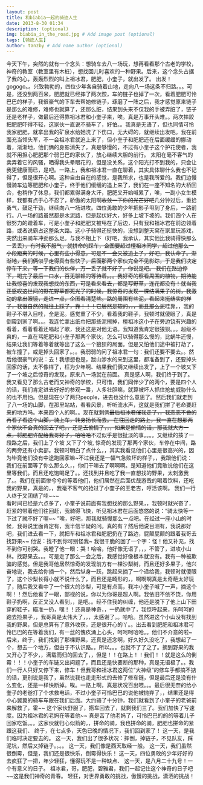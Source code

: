 ```yaml
---
layout: post
title: 和biabia一起的骑迹人生
date: 2013-8-30 01:34 
description: (optional)
img: biabia_in_the_road.jpg # Add image post (optional)
tags: [骑迹人生]
author: tanzby # Add name author (optional)
---
```


​	今天下午，突然的就有一个念头：想骑车去八一场玩，想再看看那个古老的学校，神奇的教室（教室里有木桩），想找回儿时喜欢的一种野果。后来，这个念头占据了我的心，轰轰烈烈的叫上祖冰君，肥肥，小奎子，就出发了。
	出发！gogogo。。兴致勃勃的，四位少年各自骑着山地，走向八一场这条不归路。。。可是，还没到两百米，肥肥就已经摔了两次跤，车的链子也掉了一次，看着肥肥可怜巴巴的样子，我很豪气的下车去帮她修链子，琢磨了一阵之后，我才感觉原来链子是那么的难修，难修也就算了，还那么脏，结果到头来不仅我的手被弄脏了，链子还是老样子，做最后还得靠祖冰君和小奎子来，唉。真是万事开头难。。两次摔跤把肥肥吓得不轻，这家伙一直说不骑车了，好怕。。我真是无语了，但也同情可怜我家肥肥，就拿出我的矿泉水给她洗了下伤口，无大碍的，就继续出发吧。我在前面充当领头军，不一会祖冰君就追上来了，但小奎子和肥肥还在后面缓缓的挪动着，渐渐地，他们俩的身影消失了，真是够慢的，不过有小奎子这个护花使者，我就不用担心肥肥那个弱巴巴的家伙了，放心继续大胆的前行。
	太阳在毫不客气的卖弄着它的风骚，晒得我头晕眼花的，但是没关系，这个阳光打不到我的，只会让我更健康而已，是吧。一路上，我和祖冰君一直在聊着，其实具体聊什么我也不记得了，但是很开心啊。这种自由自在的感觉，是我所求，也是我所爱的。我们边慢慢骑车边等肥肥和小奎子，终于他们缓缓的追上来了，我们在一座不知名的大桥回合，也稍作了休息，我们都累得满身大汗，肥肥又开始喊累了，唉，一副小女生模样，我都有点于心不忍了，骄傲的太阳啊~~收敛一下你的光芒好吧~~几分钟过后，重拾勇气，鼓足干劲，继续向八一场进攻。四位勇敢的少年把影子甩到了身后，一路前行。八一场的路虽然都是水泥路，但是起伏好大，好多上坡下坡的。我们四个人在很努力的蹬着车，可是小奎子和肥肥又被甩在了后边，只有我和祖冰君在前边领着路，或者说霸占这整条大路。这小子骑得还挺快的，没想到整天窝在家里玩游戏，突然出来骑车冲劲那么足。与我不相上下（好吧，我承认，其实他比我骑得快那么一丢丢~~），有时我不服气，就拼命的踩车，企图要超过檀祖冰同学，超过他那么一小段距离的时候，心里有些小得意，可是不一会又被追上了，好吧，我认命了。渐渐地，我们俩似乎走得真有些快了，后面那两个家伙完全不见影踪，于是我们决定停车下来，等一下我们的伙伴，万一丢了就不好了，你说是吧。
我们在路边停下，喝完了最后一口水，百无聊赖的等待着。。。我好奇的察看周围的植物，期待能让我惊喜的发现我想找的东西，可是看来看去，都是写野草，连花都没有！就当我正感叹这世间的野花野草都死光了的时候，我惊奇的发现一棵结满果子的树，我激动的拿出眼镜，走进一点，企图看清楚些。路的周围有些泥，看起来挺结实的样子，我很自然的就往上踩了，靠！！！它居然是软的，，，而且那么泥~~哇靠，，我的鞋子不堪入目哇，全是泥。感觉重了不少，看着我的鞋子，我顿时就傻眼了，真是倒霉到家了啊。。。我连忙拿出纸巾把那些泥擦掉，檀祖冰这小子在旁边饶有兴趣的看着，看着看着还唱起了歌，我还这是对他无语。我知道我肯定很狼狈。。。超级不爽的，一直在骂肥肥和小奎子那两个家伙，怎么可以骑得那么慢的，比蜗牛还慢，结果让我们等着等着就等出了这么一个狼狈的局面。但是又怕他们途中被打劫了，被车撞了，或是掉头回家了。。。我弱弱的问了祖冰君一句：我们还要不要去。。然后他很豪气的说：去！我想想也是，跋山涉水的来到这里，都准备到了，还要掉头回家的话，太不像样了，枉为少年啊、结果我们俩又继续出发了，上了一个坡又下了一个坡之后惊奇的发现，原来八一场就在前面。
	真是感人啊，我们终于到了。我又看见了那么古老而又神奇的学校，只可惜，我们同伴少了的两个，要是四个人的话，我们肯定进去好好的参观一番，人多壮胆嘛，就算被坏人抓住抢劫威胁什么的也不用怕。但是现在少了两只people，进去也没什么意思了。然后我们就走到了八一场的山脚，在那里站站，看看风景，听听流水声，这就是我们拼了老命要赶来的地方吗。本来四个人的啊。。现在就剩俩~~最后祖冰君催我走了，，我恋恋不舍的再看了看这个山脚，骑上车，转身扬长而去。
	在往回走的路上，我一直在想那两个家伙不会真的回去了吧，，还是去偷情了，，，如果是偷情的话，那我就大方一点，将肥肥许配给我哥好了，哈哈哈~~不过似乎是很扯淡的事。。。。又继续的揍了一段路之后，我们上了个坡 又下了个坡, 惊奇的发现了那两个家伙，车停在中间，路的两旁还有小卖部。我顿时明白了点什么，，其实我看见他们心里是很高兴的，因为毕竟他们没有中途跑回家嘛~不过我还是一幅气急败坏的样子，，我跟他们说：我们在前面等了你么那么久，，你们干嘛去了啊啊啊。是知道他们竟敢说他们在这里等我们。而且还吃饱喝足了。。还找到并且吃了我一直想找的野果，太刺激我了。。我们在前面惨兮兮的等着他们，他们居然在后面优哉游哉的喝着饮料，还吃我的野果，真是的，，我毫不客气的抢过了小奎子的王老吉，哼活该啊。
我们一行人终于又团结了哇~~~   
	看时间已经是六点多了，小奎子说前面有我想找的那么野果，，我顿时就兴奋了，赶紧的带着他们往回赶，我骑得飞快，听见祖冰君在后面悠悠的说：“骑太快等一下过了就不好了喔~~ ”唉，好吧，那我就骑慢那么一点吧。在经过一座小山的时候，我哥说里面肯定有，我半信半疑的问。真的有？然后他说目测有，我说那好吧，我们进去看一下，就把车和祖冰君和肥肥扔在了路边，屁颠屁颠的跟着我哥去找野果~~ 他说：找不到你可别怪我~ 我很干脆的回了一个字：怪！他又补充，找不到你可别哭。我瞪了他一眼：哭！哈哈，他好像无语了，，，不管了，进攻小山林。找野果去。。。可是走了那么一会之后，我感觉好像根本就没有。我有一种被欺骗的感觉。但是我哥他居然惊奇的发现前方有一棵沙梨树，而且还好多果子，他兴奋地说，我去给你摘一个，然后纵身一跃，跳起来摘了一个递给我，我顿时就傻眼了，这个沙梨长得小就不说什么了，而且还是畸形的，，啊啊啊真是太奇葩太好玩了，随后我又看中了一个很大的沙梨，可是有点高，我冲小奎子喊了一声，摘这个啊！！然后他看了一眼，鄙视的说，你以为你哥是超人啊。我依旧不依不饶，你用鞋子扔啊，反正又没人看到，，是吧。。经不住我的纠缠，他还是脱下了他上山下田穿的鞋子，瞄准一扔，嘿！！还真是神奇，，一扔就中了，我惊呼起来，乐呵呵的跑去捡果子，，我哥真是太伟大了，，，太感谢了。。哈哈。虽然进这个小山没有找到我的野果，但是总算有了意外收获，还是很开心的丫。。出去看到肥肥和祖冰君可怜巴巴的在等着我们，有一丝的愧疚涌上心头，呵呵呵哈哈。。他们不介意的啦~
后来，终于，我们找到了那棵野果，还真是还念啊，好久好久没吃了，我想起了一个，想去一个地方，但由于不认识路。。所以。。。也就不了了之了。摘到野果的我又开心了不少，，满载而归的回去了，，但是！！在路上！！我们！！就是这么的倒霉！！！小奎子的车链又出问题了，而且还是快要断的那种，真是无语极了。。我们一行人只好又停下来，修车！但我哥和祖冰君这两位“大神级”的修车手都搞不掂的话，更别说是我了，虽然说我也走走形式的去修了修车链，但是最后还是没有什么变化，还是一样快断掉。唉。一路上啊，真是状况百出喂。。。最后很无奈的给小奎子的老爸打了个求救电话，不过小奎子可怜巴巴的说他被抛弃了，，结果还是得小心翼翼的骑车车跟在我们后面。大约骑了十分钟，我们就看到了小奎子的老爸前来解救了，霍~~ 这个家伙舒服了，搭车回去了，就剩我们三了。我们加快了写速度。因为祖冰君的老妈在等着他~~ 真是苦了他老妈了，可怜巴巴的的的等着儿子回家吃饭。。。这家伙就归心似箭的，，拼命的骑，我也拼命的骑，肥肥也拼命的紧跟这我们、
终于，在七点多，天色已晚的情况下，我们回到家了！
	这一天，是我们临时决定要去的。
	这一天，我们出了很多状况：摔倒，掉链子，不见队友，踩泥坑，然后又掉链子。。。。
	这一天，我们像是西天取经一般。
	这一天，我们虽然很倒霉，但是，我们还是很快乐，倒霉得快乐！
	这一天，四位勇敢的少年好好的去疯狂了一把，年少轻狂，懂得玩不是一种缺点、
	这一天，是八月二十九号！一个有意义的日子。
	祖冰君，哥，肥肥，碧雅君，我们一起记住这个神奇的日子吧~~这是我们神奇的青春。
	轻狂，对世界勇敢的挑战，傲慢的挑战，潇洒的挑战！

